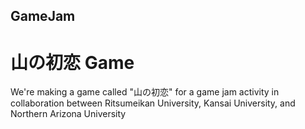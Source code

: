 ## GameJam
# 山の初恋 Game
We're making a game called "山の初恋" for a game jam activity in collaboration between Ritsumeikan University, Kansai University, and Northern Arizona University
